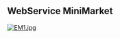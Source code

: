 ## WebService MiniMarket

[![EM1.jpg](https://i.postimg.cc/QtSYhyDM/EM1.jpg)](https://postimg.cc/r00N9gK6)
